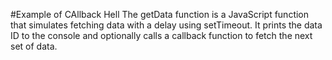 #Example of CAllback Hell
The getData function is a JavaScript function that simulates fetching data with a delay using setTimeout. It prints the data ID to the console and optionally calls a callback function to fetch the next set of data.

